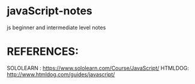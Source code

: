 # javaScript-notes
js beginner and intermediate level notes 
# REFERENCES:
SOLOLEARN : https://www.sololearn.com/Course/JavaScript/
HTMLDOG: http://www.htmldog.com/guides/javascript/
